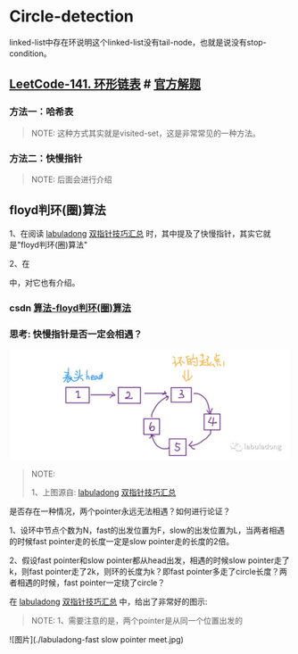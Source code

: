 # Circle-detection

linked-list中存在环说明这个linked-list没有tail-node，也就是说没有stop-condition。

## [LeetCode-141. 环形链表](https://leetcode.cn/problems/linked-list-cycle/) # [官方解题](https://leetcode.cn/problems/linked-list-cycle/solution/huan-xing-lian-biao-by-leetcode-solution/ )



### 方法一：哈希表

> NOTE: 这种方式其实就是visited-set，这是非常常见的一种方法。

### 方法二：快慢指针

> NOTE: 后面会进行介绍



## floyd判环(圈)算法

1、在阅读 [labuladong](javascript:void(0);) [双指针技巧汇总](https://mp.weixin.qq.com/s/yLc7-CZdti8gEMGWhd0JTg) 时，其中提及了快慢指针，其实它就是"floyd判环(圈)算法"

2、在 

中，对它也有介绍。

### csdn [算法-floyd判环(圈)算法](https://blog.csdn.net/u012534831/article/details/74231581)



### 思考: 快慢指针是否一定会相遇？

![](./labuladong-list-with-circle.jpg)

> NOTE: 
>
> 1、上图源自:  [labuladong](javascript:void(0);) [双指针技巧汇总](https://mp.weixin.qq.com/s/yLc7-CZdti8gEMGWhd0JTg) 

是否存在一种情况，两个pointer永远无法相遇？如何进行论证？

1、设环中节点个数为N，fast的出发位置为F，slow的出发位置为L，当两者相遇的时候fast pointer走的长度一定是slow pointer走的长度的2倍。

2、假设fast pointer和slow pointer都从head出发，相遇的时候slow pointer走了k，则fast pointer走了2k，则环的长度为k？即fast pointer多走了circle长度？两者相遇的时候，fast pointer一定绕了circle？

在  [labuladong](javascript:void(0);) [双指针技巧汇总](https://mp.weixin.qq.com/s/yLc7-CZdti8gEMGWhd0JTg) 中，给出了非常好的图示:

> NOTE: 
> 1、需要注意的是，两个pointer是从同一个位置出发的

![图片](./labuladong-fast slow pointer meet.jpg)



